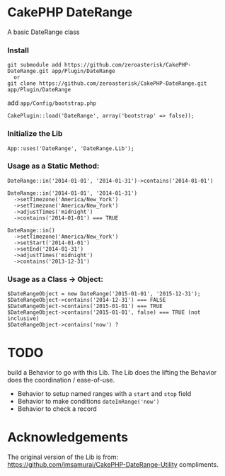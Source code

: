 # CakePHP DateRange

A basic DateRange class

### Install

    git submodule add https://github.com/zeroasterisk/CakePHP-DateRange.git app/Plugin/DateRange
	  or
    git clone https://github.com/zeroasterisk/CakePHP-DateRange.git app/Plugin/DateRange

add `app/Config/bootstrap.php`

    CakePlugin::load('DateRange', array('bootstrap' => false));

### Initialize the Lib

    App::uses('DateRange', 'DateRange.Lib');

### Usage as a Static Method:

    DateRange::in('2014-01-01', '2014-01-31')->contains('2014-01-01')

    DateRange::in('2014-01-01', '2014-01-31')
      ->setTimezone('America/New_York')
      ->setTimezone('America/New_York')
      ->adjustTimes('midnight')
      ->contains('2014-01-01') === TRUE

    DateRange::in()
      ->setTimezone('America/New_York')
      ->setStart('2014-01-01')
      ->setEnd('2014-01-31')
      ->adjustTimes('midnight')
      ->contains('2013-12-31')

### Usage as a Class -> Object:

    $DateRangeObject = new DateRange('2015-01-01', '2015-12-31');
    $DateRangeObject->contains('2014-12-31') === FALSE
    $DateRangeObject->contains('2015-01-01') === TRUE
    $DateRangeObject->contains('2015-01-01', false) === TRUE (not inclusive)
    $DateRangeObject->contains('now') ?

# TODO

build a Behavior to go with this Lib.
The Lib does the lifting the Behavior does the coordination / ease-of-use.

* Behavior to setup named ranges with a `start` and `stop` field
* Behavior to make conditions `dateInRange('now')`
* Behavior to check a record

# Acknowledgements

The original version of the Lib is from:
  https://github.com/imsamurai/CakePHP-DateRange-Utility
    compliments.

